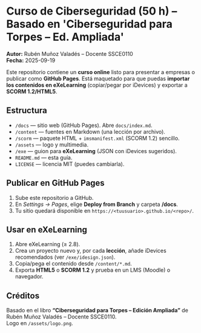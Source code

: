 # Curso de Ciberseguridad (50 h) – Basado en 'Ciberseguridad para Torpes – Ed. Ampliada'

**Autor:** Rubén Muñoz Valadés – Docente SSCE0110  
**Fecha:** 2025-09-19

Este repositorio contiene un **curso online** listo para presentar a empresas o publicar como **GitHub Pages**.
Está maquetado para que puedas **importar los contenidos en eXeLearning** (copiar/pegar por iDevices) y exportar a **SCORM 1.2/HTML5**.

## Estructura
- `/docs` — sitio web (GitHub Pages). Abre `docs/index.md`.
- `/content` — fuentes en Markdown (una lección por archivo).
- `/scorm` — paquete HTML + `imsmanifest.xml` (SCORM 1.2) sencillo.
- `/assets` — logo y multimedia.
- `/exe` — guion para **eXeLearning** (JSON con iDevices sugeridos).
- `README.md` — esta guía.
- `LICENSE` — licencia MIT (puedes cambiarla).

## Publicar en GitHub Pages
1. Sube este repositorio a GitHub.
2. En *Settings → Pages*, elige **Deploy from Branch** y carpeta **/docs**.  
3. Tu sitio quedará disponible en `https://<tuusuario>.github.io/<repo>/`.

## Usar en eXeLearning
1. Abre eXeLearning (≥ 2.8).  
2. Crea un proyecto nuevo y, por cada **lección**, añade iDevices recomendados (ver `/exe/idesign.json`).  
3. Copia/pega el contenido desde `/content/*.md`.  
4. Exporta **HTML5** o **SCORM 1.2** y prueba en un LMS (Moodle) o navegador.

## Créditos
Basado en el libro **“Ciberseguridad para Torpes – Edición Ampliada”** de Rubén Muñoz Valadés – Docente SSCE0110.  
Logo en `/assets/logo.png`.
